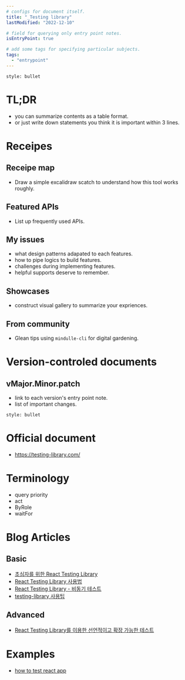 ```yaml
---
# configs for document itself.
title: "_Testing library"
lastModified: "2022-12-10"

# field for querying only entry point notes.
isEntryPoint: true

# add some tags for specifying particular subjects.
tags:
  - "entrypoint"
---
```

```toc
style: bullet
```

# TL;DR
- you can summarize contents as a table format.
- or just write down statements you think it is important within 3 lines.

# Receipes
## Receipe map
- Draw a simple excalidraw scatch to understand how this tool works roughly.

## Featured APIs
- List up frequently used APIs.

## My issues
- what design patterns adapated to each features.
- how to pipe logics to build features.
- challenges during implementing features.
- helpful supports deserve to remember.

## Showcases
- construct visual gallery to summarize your expriences.

## From community
- Glean tips using `mindulle-cli` for digital gardening.

# Version-controled documents
## vMajor.Minor.patch
- link to each version's entry point note.
- list of important changes.


```toc
style: bullet
```
# Official document
- https://testing-library.com/

# Terminology
- query priority
- act
- ByRole
- waitFor


# Blog Articles
## Basic
- [초심자를 위한 React Testing Library](https://tecoble.techcourse.co.kr/post/2021-10-22-react-testing-library/)
- [React Testing Library 사용법](https://www.daleseo.com/react-testing-library/)
- [React Testing Library - 비동기 테스트](https://www.daleseo.com/react-testing-library-async/)
- [testing-library 사용팁](https://yrnana.dev/post/2021-08-15-testing-library)

## Advanced
- [React Testing Library를 이용한 선언적이고 확장 가능한 테스트](https://ui.toast.com/posts/ko_20210630)

# Examples
- [how to test react app](https://github.com/jerrywithaz/how-to-test-react-app)